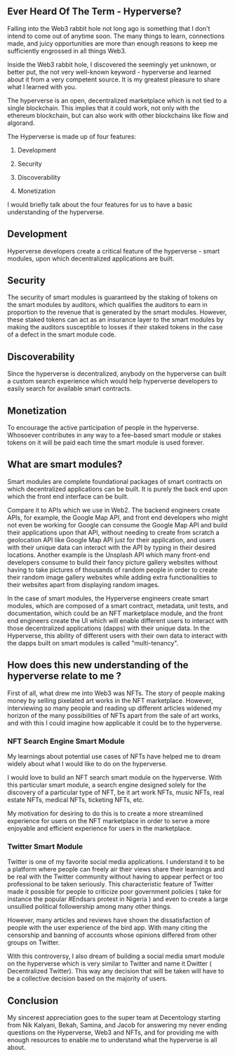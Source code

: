 ## Ever Heard Of The Term - Hyperverse?

Falling into the Web3 rabbit hole not long ago is something that I don't intend to come out of anytime soon. The many things to learn, connections made, and juicy opportunities are more than enough reasons to keep me sufficiently engrossed in all things Web3.

Inside the Web3 rabbit hole, I discovered the seemingly yet unknown, or better put, the not very well-known keyword - hyperverse and learned about it from a very competent source. It is my greatest pleasure to share what I learned with you.

The hyperverse is an open, decentralized marketplace which is not tied to a single blockchain. This implies that it could work, not only with the ethereum blockchain, but can also work with other blockchains like flow and algorand.

The Hyperverse is made up of four features:


1. Development

2. Security

3. Discoverability

4. Monetization

I would briefly talk about the four features for us to have a basic understanding of the hyperverse.


## Development

Hyperverse developers create a critical feature of the hyperverse - smart modules, upon which decentralized applications are built.

## Security

The security of smart modules is guaranteed by the staking of tokens on the smart modules by auditors, which qualifies the auditors to earn in proportion to the revenue that is generated by the smart modules. However, these staked tokens can act as an insurance layer to the smart modules by making the auditors susceptible to losses if their staked tokens in the case of a defect in the smart module code.

## Discoverability

Since the hyperverse is decentralized, anybody on the hyperverse can built a custom search experience which would help hyperverse developers to easily search for available smart contracts.

## Monetization

To encourage the active participation of people in the hyperverse. Whosoever contributes in any way to a fee-based smart module or stakes tokens on it will be paid each time the smart module is used forever.

## What are smart modules?

Smart modules are complete foundational packages of smart contracts on which decentralized applications can be built.
It is purely the back end upon which the front end interface can be built. 

Compare it to APIs which we use in Web2. The backend engineers create APIs, for example, the Google Map API, and front end developers who might not even be working for Google can consume the Google Map API and build their applications upon that API, without needing to create from scratch a geolocation API like Google Map API just for their application, and users with their unique data can interact with the API by typing in their desired locations. Another example is the Unsplash API which many front-end developers consume to build their fancy picture gallery websites without having to take pictures of thousands of random people in order to create their random image gallery websites while adding extra functionalities to their websites apart from displaying random images.

In the case of smart modules, the Hyperverse engineers create smart modules, which are composed of a smart contract, metadata, unit tests, and documentation, which could be an NFT marketplace module, and the front end engineers create the UI which will enable different users to interact with those decentralized applications (dapps) with their unique data. In the Hyperverse, this ability of different users with their own data to interact with the dapps built on smart modules is called "multi-tenancy". 

## How does this new understanding of the hyperverse relate to me ?

First of all, what drew me into Web3 was NFTs. The story of people making money by selling pixelated art works in the NFT marketplace. However, interviewing so many people and reading up different articles widened my horizon of the many possibilities of NFTs apart from the sale of art works, and with this I could imagine how applicable it could be to the hyperverse. 

### NFT Search Engine Smart Module

My learnings about potential use cases of NFTs have helped me to dream widely about what I would like to do on the hyperverse. 

I would love to build an NFT search smart module on the hyperverse. With this particular smart module, a search engine designed solely for the discovery of a particular type of NFT, be it art work NFTs, music NFTs, real estate NFTs, medical NFTs, ticketing NFTs, etc.

My motivation for desiring to do this is to create a more streamlined experience for users on the NFT marketplace in order to serve a more enjoyable and efficient experience for users in the marketplace.

### Twitter Smart Module

Twitter is one of my favorite social media applications. I understand it to be a platform where people can freely air their views share their learnings and be real with the Twitter community without having to appear perfect or too professional to be taken seriously. This characteristic feature of Twitter made it possible for people to criticize poor government policies ( take for instance the popular #Endsars protest in Nigeria ) and even to create a large unsullied political followership among many other things.

However, many articles and reviews have shown the dissatisfaction of people with the user experience of the bird app. With many citing the censorship and banning of accounts whose opinions differed from other groups on Twitter.

With this controversy, I also dream of building a social media smart module on the hyperverse which is very similar to Twitter and name it Dwitter ( Decentralized Twitter). This way any decision that will be taken will have to be a collective decision based on the majority of users.

## Conclusion

My sincerest appreciation goes to the super team at Decentology starting from Nik Kalyani, Bekah, Samina, and Jacob for answering my never ending questions on the Hyperverse, Web3 and NFTs, and for providing me with enough resources to enable me to understand what the hyperverse is all about.









